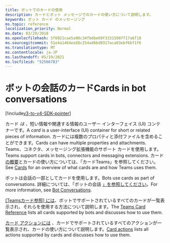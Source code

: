 ```yaml
---
title: ボットでのカードの使用
description: カードとボット メッセージでのカードの使い方について説明します。
keywords: ボット カード のメッセージング
ms.topic: reference
localization_priority: Normal
ms.date: 03/29/2018
ms.openlocfilehash: 5f6021cae5a90c34fbdbe69f33315807f17a6f18
ms.sourcegitcommit: 51e4a1464ea58c254ad6bd0317aca03ebf6bf1f6
ms.translationtype: MT
ms.contentlocale: ja-JP
ms.lasthandoff: 05/19/2021
ms.locfileid: "52566783"
---
```

# <a name="cards-in-bot-conversations"></a><span data-ttu-id="a29a4-104">ボットの会話のカード</span><span class="sxs-lookup"><span data-stu-id="a29a4-104">Cards in bot conversations</span></span>

[!include[v3-to-v4-SDK-pointer](~/includes/v3-to-v4-pointer-bots.md)]

<span data-ttu-id="a29a4-105">カード *は* 、短い情報や関連する情報のユーザー インターフェイス (UI) コンテナーです。</span><span class="sxs-lookup"><span data-stu-id="a29a4-105">A *card* is a user-interface (UI) container for short or related pieces of information.</span></span> <span data-ttu-id="a29a4-106">カードには複数のプロパティと添付ファイルを含めることができます。</span><span class="sxs-lookup"><span data-stu-id="a29a4-106">Cards can have multiple properties and attachments.</span></span> <span data-ttu-id="a29a4-107">Teams、コネクタ、メッセージング拡張機能のサポート カードを使用します。</span><span class="sxs-lookup"><span data-stu-id="a29a4-107">Teams support cards in bots, connectors and messaging extensions.</span></span> <span data-ttu-id="a29a4-108">カード[の概要](~/task-modules-and-cards/what-are-cards.md)とカードの使い方については、「カードTeams」を参照してください。</span><span class="sxs-lookup"><span data-stu-id="a29a4-108">See [Cards](~/task-modules-and-cards/what-are-cards.md) for an overview of what cards are and how Teams uses them.</span></span>

<span data-ttu-id="a29a4-109">ボットは会話の一部としてカードを使用します。</span><span class="sxs-lookup"><span data-stu-id="a29a4-109">Bots use cards as part of conversations.</span></span> <span data-ttu-id="a29a4-110">詳細については、「ボットの会話 [」を参照してください](~/resources/bot-v3/bot-conversations/bots-conversations.md)。</span><span class="sxs-lookup"><span data-stu-id="a29a4-110">For more information, see [Bot Conversations](~/resources/bot-v3/bot-conversations/bots-conversations.md).</span></span>

<span data-ttu-id="a29a4-111">[[Teamsカード参照] には](~/task-modules-and-cards/cards/cards-reference.md)、ボットでサポートされているすべてのカードが一覧表示され、それらを使用する方法について説明します。</span><span class="sxs-lookup"><span data-stu-id="a29a4-111">The [Teams Card Reference](~/task-modules-and-cards/cards/cards-reference.md) lists all cards supported by bots and discusses how to use them.</span></span>

<span data-ttu-id="a29a4-112">[カード アクションには](~/task-modules-and-cards/cards/cards-actions.md) 、カードでサポートされているすべてのアクションが一覧表示され、カードの使い方について説明します。</span><span class="sxs-lookup"><span data-stu-id="a29a4-112">[Card actions](~/task-modules-and-cards/cards/cards-actions.md) lists all actions supported by cards and discusses how to use them.</span></span>
